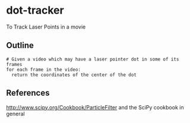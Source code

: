 dot-tracker
===========

To Track Laser Points in a movie

## Outline

```
# Given a video which may have a laser pointer dot in some of its frames
for each frame in the video:
  return the coordinates of the center of the dot
```

## References

http://www.scipy.org/Cookbook/ParticleFilter and the SciPy cookbook in general
